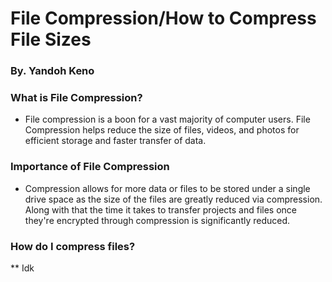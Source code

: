 # File Compression/How to Compress File Sizes
### By. Yandoh Keno


### What is File Compression?
* File compression is a boon for a vast majority of computer users. File Compression helps reduce the size of files, videos, and photos for efficient storage and faster transfer of data. 


### Importance of File Compression
* Compression allows for more data or files to be stored under a single drive space as the size of the files are greatly reduced via compression. Along with that the time it takes to transfer projects and files once they're encrypted through compression is significantly reduced.

### How do I compress files?
** Idk
